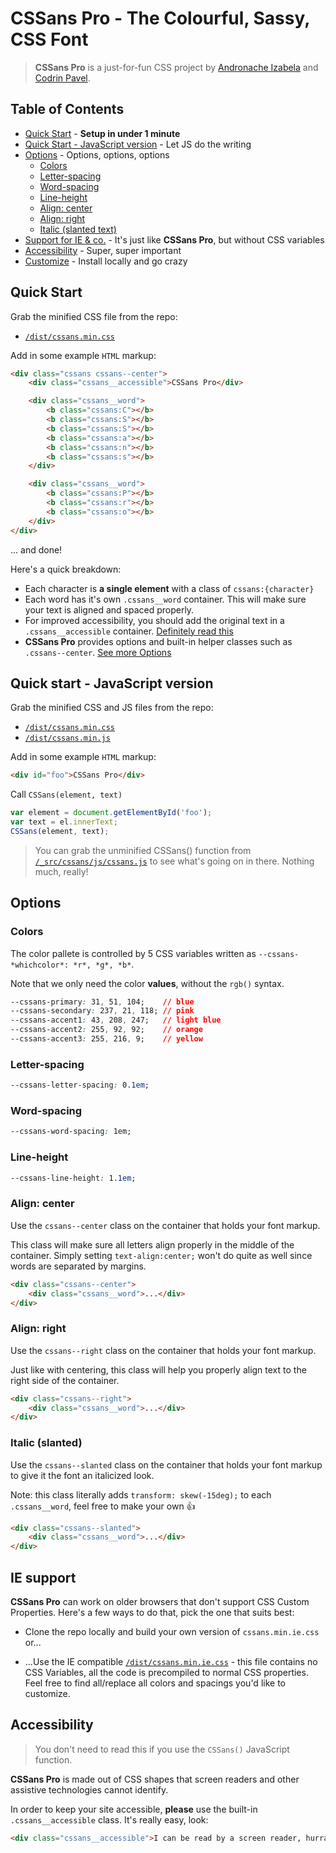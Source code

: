# CSSans Pro - The Colourful, Sassy, CSS Font

> **CSSans Pro** is a just-for-fun CSS project by [Andronache Izabela](https://www.instagram.com/izadraws/) and [Codrin Pavel](https://codrin.eu).

## Table of Contents

* [Quick Start](#quick-start) - **Setup in under 1 minute**
* [Quick Start - JavaScript version](#quick-start---javascript-version) - Let JS do the writing
* [Options](#options) - Options, options, options
  * [Colors](#colors)
  * [Letter-spacing](#letter-spacing)
  * [Word-spacing](#word-spacing)
  * [Line-height](#line-height)
  * [Align: center](#align-center)
  * [Align: right](#align-right)
  * [Italic (slanted text)](#italic-slanted)
* [Support for IE & co.](#ie-support) - It's just like **CSSans Pro**, but without CSS variables
* [Accessibility](#accessibility) - Super, super important
* [Customize](#customize) - Install locally and go crazy


## Quick Start

Grab the minified CSS file from the repo:
* [`/dist/cssans.min.css`](https://raw.githubusercontent.com/ZeroSpree/CSSans.Pro/master/dist/cssans.min.css)

Add in some example `HTML` markup:
```html
<div class="cssans cssans--center">
    <div class="cssans__accessible">CSSans Pro</div>

    <div class="cssans__word">
        <b class="cssans:C"></b>
        <b class="cssans:S"></b>
        <b class="cssans:S"></b>
        <b class="cssans:a"></b>
        <b class="cssans:n"></b>
        <b class="cssans:s"></b>
    </div>

    <div class="cssans__word">
        <b class="cssans:P"></b>
        <b class="cssans:r"></b>
        <b class="cssans:o"></b>
    </div>
</div>
```

... and done!

Here's a quick breakdown:
* Each character is **a single element** with a class of `cssans:{character}`
* Each word has it's own `.cssans__word` container. This will make sure your text is aligned and spaced properly.
* For improved accessibility, you should add the original text in a `.cssans__accessible` container. [Definitely read this](#accessibility)
* **CSSans Pro** provides options and built-in helper classes such as `.cssans--center`. [See more Options](#options)


## Quick start - JavaScript version

Grab the minified CSS and JS files from the repo:
* [`/dist/cssans.min.css`](https://raw.githubusercontent.com/ZeroSpree/CSSans.Pro/master/dist/cssans.min.css)
* [`/dist/cssans.min.js`](https://raw.githubusercontent.com/ZeroSpree/CSSans.Pro/master/dist/cssans.min.js)

Add in some example `HTML` markup:
```html
<div id="foo">CSSans Pro</div>
```

Call `CSSans(element, text)` 
```javascript
var element = document.getElementById('foo');
var text = el.innerText;
CSSans(element, text);
```

> You can grab the unminified CSSans() function from 
[`/_src/cssans/js/cssans.js`](https://github.com/ZeroSpree/CSSans.Pro/blob/master/_src/cssans/js/cssans.js) 
to see what's going on in there. Nothing much, really!


## Options

### Colors

The color pallete is controlled by 5 CSS variables written as `--cssans-*whichcolor*: *r*, *g*, *b*`. 

Note that we only need the color **values**, without the `rgb()` syntax.

```css
--cssans-primary: 31, 51, 104;    // blue
--cssans-secondary: 237, 21, 118; // pink
--cssans-accent1: 43, 208, 247;   // light blue
--cssans-accent2: 255, 92, 92;    // orange
--cssans-accent3: 255, 216, 9;    // yellow
```

### Letter-spacing

```css
--cssans-letter-spacing: 0.1em;
```

### Word-spacing

```css
--cssans-word-spacing: 1em;
```


### Line-height
```css
--cssans-line-height: 1.1em;
```

### Align: center

Use the `cssans--center` class on the container that holds your font markup.

This class will make sure all letters align properly in the middle of the container.
Simply setting `text-align:center;` won't do quite as well since words are separated by margins.

```html
<div class="cssans--center">
    <div class="cssans__word">...</div>
</div>
```

### Align: right

Use the `cssans--right` class on the container that holds your font markup.

Just like with centering, this class will help you properly align text to the right side of the container.

```html
<div class="cssans--right">
    <div class="cssans__word">...</div>
</div>
```

### Italic (slanted)

Use the `cssans--slanted` class on the container that holds your font markup to give it the font an italicized look.

Note: this class literally adds `transform: skew(-15deg);` to each `.cssans__word`, feel free to make your own 👍

```html
<div class="cssans--slanted">
    <div class="cssans__word">...</div>
</div>
```

## IE support

**CSSans Pro** can work on older browsers that don't support CSS Custom Properties. Here's a few ways to do that, pick the one that suits best:

* Clone the repo locally and build your own version of `cssans.min.ie.css` or...

* ...Use the IE compatible [`/dist/cssans.min.ie.css`](https://github.com/ZeroSpree/CSSans.Pro/blob/master/dist/cssans.min.ie.css) - 
this file contains no CSS Variables, all the code is precompiled to normal CSS properties. Feel free to find all/replace all colors and spacings you'd like to customize.



## Accessibility

> You don't need to read this if you use the `CSSans()` JavaScript function.

**CSSans Pro** is made out of CSS shapes that screen readers and other assistive technologies cannot identify.

In order to keep your site accessible, **please** use the built-in `.cssans__accessible` class. It's really easy, look:

```html
<div class="cssans__accessible">I can be read by a screen reader, hurray!</div>
```
